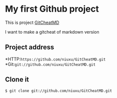 # My first Github project
This is project [GitCheatMD](https://github.com/niuxu/GitCheatMD)

I want to make a gitcheat of markdown version

## Project address

*HTTP:`https://github.com/niuxu/GitCheatMD.git`
*Git:`git://github.com/niuxu/GitCheatMD.git`

## Clone it
	$ git clone git://github.com/niuxu/GitCheatMD.git

